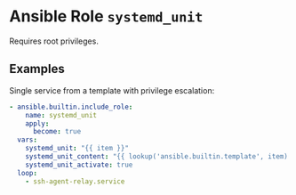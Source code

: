 # Ansible Role `systemd_unit`

Requires root privileges.

## Examples

Single service from a template with privilege escalation:

```yaml
- ansible.builtin.include_role:
    name: systemd_unit
    apply:
      become: true
  vars:
    systemd_unit: "{{ item }}"
    systemd_unit_content: "{{ lookup('ansible.builtin.template', item) }}"
    systemd_unit_activate: true
  loop:
    - ssh-agent-relay.service
```
